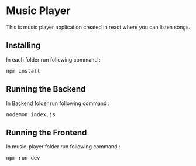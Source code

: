 # Music Player
This is music player application created in react where you can listen songs.
## Installing
In each folder run following command :
<pre>npm install</pre>
## Running the Backend
In Backend folder run following command :
<pre>nodemon index.js</pre>
## Running the Frontend
In music-player folder run following command :
<pre>npm run dev</pre>
